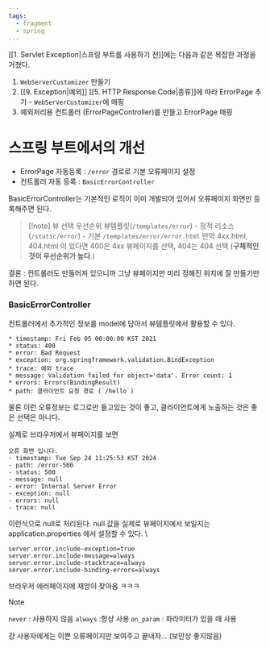 ```yaml
---
tags:
  - fragment
  - spring
---
```


[[1. Servlet Exception|스프링 부트를 사용하기 전]]에는 다음과 같은 복잡한 과정을 거쳤다.
1. `WebServerCustomizer` 만들기 
2. [[9. Exception|예외]] [[5. HTTP Response Code|종류]]에 따라 ErrorPage 추가 - `WebServerCustomizer`에 매핑
3. 예외처리용 컨트롤러 (ErrorPageController)를 만들고 ErrorPage 매핑

# 스프링 부트에서의 개선
- ErrorPage 자동등록 : `/error` 경로로 기본 오류페이지 설정
-  컨트롤러 자동 등록 : `BasicErrorController`

BasicErrorController는 기본적인 로직이 이미 개발되어 있어서
오류페이지 화면만 등록해주면 된다.
> [!note] 뷰 선택 우선순위
뷰템플릿(`/templates/error`) - 정적 리소스(`/static/error`) - 기본 `/templates/error/error.html`
만약 4xx.html, 404.html 이 있다면 400은 4xx 뷰페이지를 선택, 404는 404 선택  (**구체적인 것이 우선순위가 높다**.)

결론 : 컨트롤러도 만들어져 있으니까 그냥 뷰페이지만 미리 정해진 위치에 잘 만들기만 하면 된다.

### BasicErrorController
컨트롤러에서 추가적인 정보를 model에 담아서 뷰템플릿에서 활용할 수 있다.
```
* timestamp: Fri Feb 05 00:00:00 KST 2021
* status: 400
* error: Bad Request
* exception: org.springframework.validation.BindException
* trace: 예외 trace
* message: Validation failed for object='data'. Error count: 1
* errors: Errors(BindingResult)
* path: 클라이언트 요청 경로 (`/hello`)
```
물론 이런 오류정보는 로그로만 들고있는 것이 좋고, 클라이언트에게 노출하는 것은 좋은 선택은 아니다.

실제로 브라우저에서 뷰페이지를 보면
```
오류 화면 입니다.
- timestamp: Tue Sep 24 11:25:53 KST 2024
- path: /error-500
- status: 500
- message: null
- error: Internal Server Error
- exception: null
- errors: null
- trace: null
```
이런식으로 null로 처리된다.
null 값을 실제로 뷰페이지에서 보일지는 application.properties 에서 설정할 수 있다.
\

```application.properties
server.error.include-exception=true  
server.error.include-message=always  
server.error.include-stacktrace=always  
server.error.include-binding-errors=always
```
브라우저 에러페이지에 재앙이 찾아옴 ㅋㅋㅋ

> [!note]
> `never` : 사용하지 않음
`always` :항상 사용
`on_param` : 파라미터가 있을 때 사용

걍 사용자에게는 이쁜 오류페이지만 보여주고 끝내자... (보안상 좋지않음)

